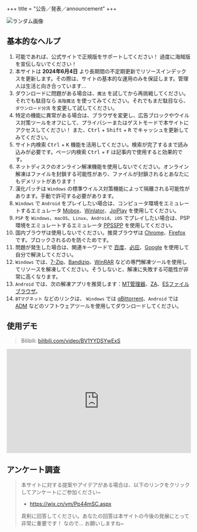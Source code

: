 +++
title = "公告／発表／announcement"
+++

![ランダム画像](https://www.loliapi.com/acg/)

## 基本的なヘルプ

1. 可能であれば、公式サイトで正規版をサポートしてください！ 過度に海賊版を宣伝しないでください！
2. 本サイトは **2024年6月4日** より長期間の不定期更新でリソースインデックスを更新します。その際は、サイトの基本的な運用のみを保証します。管理人は生活と向き合っています...
3. ダウンロードに問題がある場合は、`魔法` を試してから再挑戦してください。それでも駄目なら `高階魔法` を使ってみてください。それでもまだ駄目なら、`ダウンロード分流` を変更して試してください。
4. 特定の機能に異常がある場合は、ブラウザを変更し、広告ブロックやウイルス対策ツールをオフにして、プライバシーまたはゲストモードで本サイトにアクセスしてください！ また、<kbd>Ctrl</kbd> + <kbd>Shift</kbd> + <kbd>R</kbd> でキャッシュを更新してみてください。
5. サイト内検索 <kbd>Ctrl</kbd> + <kbd>K</kbd> 機能を活用してください。検索が完了するまで読み込みが必要です。ページ内検索 <kbd>Ctrl</kbd> + <kbd>F</kbd> は記事内で使用すると効果的です。
6. ネットディスクのオンライン解凍機能を使用しないでください。オンライン解凍はファイルを封鎖する可能性があり、ファイルが封鎖されるとあなたにもデメリットがあります！
7. 漢化パッチは `Windows` の標準ウイルス対策機能によって隔離される可能性があります。手動で許可する必要があります。
8. `Windows` で `Android` をプレイしたい場合は、コンピュータ環境をエミュレートするエミュレータ [Mobox](https://github.com/olegos2/mobox/blob/main/README-zh_CN.md)、[Winlator](https://winlator.org/)、[JoiPlay](https://joiplay.org/) を使用してください。
9. `PSP` を `Windows`、`macOS`、`Linux`、`Android`、`iOS` でプレイしたい場合は、PSP環境をエミュレートするエミュレータ [PPSSPP](https://www.ppsspp.org/) を使用してください。
10. 国内ブラウザは使用しないでください。推奨ブラウザは [Chrome](https://www.google.com/intl/ja/chrome/)、[Firefox](https://www.mozilla.org/ja/firefox/) です。ブロックされるのを防ぐためです。
11. 問題が発生した場合は、関連キーワードで [百度](https://www.baidu.com/)、[必应](https://www.bing.com/)、[Google](https://www.google.com/) を使用して自分で解決してください。
12. `Windows` では、[7-Zip](https://sparanoid.com/lab/7z/)、[Bandizip](https://www.bandisoft.com/bandizip/)、[WinRAR](https://www.win-rar.com/) などの専門解凍ツールを使用してリソースを解凍してください。そうしないと、解凍に失敗する可能性が非常に高くなります。
13. `Android` では、次の解凍アプリを推奨します：[MT管理器](https://mt2.cn/)、[ZA](https://play.google.com/store/apps/details?id=ru.zdevs.zarchiver&pcampaignid=web_share)、[ESファイルブラウザ](http://www.estrongs.com/)。
14. `BTマグネット` などのリンクは、 `Windows` では [qBittorrent](https://github.com/c0re100/qBittorrent-Enhanced-Edition)、`Android` では [ADM](https://play.google.com/store/apps/details?id=com.dv.adm&pcampaignid=web_share) などのソフトウェアツールを使用してダウンロードしてください。

## 使用デモ

> Bilibili: [bilibili.com/video/BV1YYDSYwExS](https://www.bilibili.com/video/BV1YYDSYwExS/?share_source=copy_web&vd_source=fad28c3dbd9214bb50e66f8dd77d9f46)

<iframe style="width: 100%; aspect-ratio: 16 / 9;" src="https://player.bilibili.com/player.html?isOutside=true&aid=113441243205169&bvid=BV1YYDSYwExS&cid=26655394707&p=1&autoplay=0&t=8" scrolling="no" border="0" frameborder="no" framespacing="0" allowfullscreen="true"></iframe>

## アンケート調査

> 本サイトに対する提案やアイデアがある場合は、以下のリンクをクリックしてアンケートにご参加ください~
>
> - <https://wjx.cn/vm/Pp44mSC.aspx>
>
> 真剣に回答してください。あなたの回答は本サイトの今後の発展にとって非常に重要です！ なので... お願いしますね~
